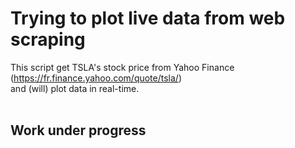 # Trying to plot live data from web scraping

This script get TSLA's stock price from Yahoo Finance (https://fr.finance.yahoo.com/quote/tsla/) <br>
and (will) plot data in real-time. <br>
<br>
## Work under progress
